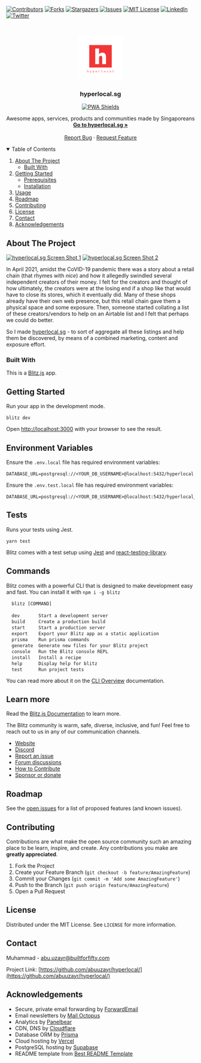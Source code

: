 [![Contributors][contributors-shield]][contributors-url]
[![Forks][forks-shield]][forks-url]
[![Stargazers][stars-shield]][stars-url]
[![Issues][issues-shield]][issues-url]
[![MIT License][license-shield]][license-url]
[![LinkedIn][linkedin-shield]][linkedin-url]
[![Twitter][twitter-shield]][twitter-url]

<!-- PROJECT LOGO -->
<br />
<p align="center">
  <a href="https://github.com/abuuzayr/hyperlocal/">
    <img src="public/logo_transparent.png" alt="Logo" width="120" height="120">
  </a>

  <h3 align="center">hyperlocal.sg</h3>
<p align="center">
    <a href="https://js-talks.netlify.com/" rel="nofollow" class="rich-diff-level-one"><img src="https://www.pwa-shields.com/1.0.0/series/classic/white/green.svg" alt="PWA Shields" style="max-width:100%;"></a>
</p>

  <p align="center">
    Awesome apps, services, products and communities made by Singaporeans
    <br />
    <a href="https://hyperlocal.sg"><strong>Go to hyperlocal.sg »</strong></a>
    <br />
    <br />
    <a href="https://github.com/abuuzayr/hyperlocal/issues">Report Bug</a>
    ·
    <a href="https://github.com/abuuzayr/hyperlocal/issues">Request Feature</a>
  </p>
</p>

<!-- TABLE OF CONTENTS -->
<details open="open">
  <summary>Table of Contents</summary>
  <ol>
    <li>
      <a href="#about-the-project">About The Project</a>
      <ul>
        <li><a href="#built-with">Built With</a></li>
      </ul>
    </li>
    <li>
      <a href="#getting-started">Getting Started</a>
      <ul>
        <li><a href="#prerequisites">Prerequisites</a></li>
        <li><a href="#installation">Installation</a></li>
      </ul>
    </li>
    <li><a href="#usage">Usage</a></li>
    <li><a href="#roadmap">Roadmap</a></li>
    <li><a href="#contributing">Contributing</a></li>
    <li><a href="#license">License</a></li>
    <li><a href="#contact">Contact</a></li>
    <li><a href="#acknowledgements">Acknowledgements</a></li>
  </ol>
</details>

<!-- ABOUT THE PROJECT -->

## About The Project

[![hyperlocal.sg Screen Shot 1][product-screenshot-1]](https://hyperlocal.sg)
[![hyperlocal.sg Screen Shot 2][product-screenshot-2]](https://hyperlocal.sg)

In April 2021, amidst the CoVID-19 pandemic there was a story about a retail chain (that rhymes with _nice_) and how it allegedly swindled several independent creators of their money. I felt for the creators and thought of how ultimately, the creators were at the losing end if a shop like that would have to close its stores, which it eventually did. Many of these shops already have their own web presence, but this retail chain gave them a physical space and some exposure. Then, someone started collating a list of these creators/vendors to help on an Airtable list and I felt that perhaps we could do better.

So I made [hyperlocal.sg](https://hyperlocal.sg) - to sort of aggregate all these listings and help them be discovered, by means of a combined marketing, content and exposure effort.

### Built With

This is a [Blitz.js](https://github.com/blitz-js/blitz) app.

<!-- GETTING STARTED -->

## Getting Started

Run your app in the development mode.

```
blitz dev
```

Open [http://localhost:3000](http://localhost:3000) with your browser to see the result.

## Environment Variables

Ensure the `.env.local` file has required environment variables:

```
DATABASE_URL=postgresql://<YOUR_DB_USERNAME>@localhost:5432/hyperlocal
```

Ensure the `.env.test.local` file has required environment variables:

```
DATABASE_URL=postgresql://<YOUR_DB_USERNAME>@localhost:5432/hyperlocal_test
```

## Tests

Runs your tests using Jest.

```
yarn test
```

Blitz comes with a test setup using [Jest](https://jestjs.io/) and [react-testing-library](https://testing-library.com/).

## Commands

Blitz comes with a powerful CLI that is designed to make development easy and fast. You can install it with `npm i -g blitz`

```
  blitz [COMMAND]

  dev       Start a development server
  build     Create a production build
  start     Start a production server
  export    Export your Blitz app as a static application
  prisma    Run prisma commands
  generate  Generate new files for your Blitz project
  console   Run the Blitz console REPL
  install   Install a recipe
  help      Display help for blitz
  test      Run project tests
```

You can read more about it on the [CLI Overview](https://blitzjs.com/docs/cli-overview) documentation.

## Learn more

Read the [Blitz.js Documentation](https://blitzjs.com/docs/getting-started) to learn more.

The Blitz community is warm, safe, diverse, inclusive, and fun! Feel free to reach out to us in any of our communication channels.

- [Website](https://blitzjs.com/)
- [Discord](https://discord.blitzjs.com/)
- [Report an issue](https://github.com/blitz-js/blitz/issues/new/choose)
- [Forum discussions](https://github.com/blitz-js/blitz/discussions)
- [How to Contribute](https://blitzjs.com/docs/contributing)
- [Sponsor or donate](https://github.com/blitz-js/blitz#sponsors-and-donations)

<!-- ROADMAP -->

## Roadmap

See the [open issues](https://github.com/abuuzayr/hyperlocal/issues) for a list of proposed features (and known issues).

<!-- CONTRIBUTING -->

## Contributing

Contributions are what make the open source community such an amazing place to be learn, inspire, and create. Any contributions you make are **greatly appreciated**.

1. Fork the Project
2. Create your Feature Branch (`git checkout -b feature/AmazingFeature`)
3. Commit your Changes (`git commit -m 'Add some AmazingFeature'`)
4. Push to the Branch (`git push origin feature/AmazingFeature`)
5. Open a Pull Request

<!-- LICENSE -->

## License

Distributed under the MIT License. See `LICENSE` for more information.

<!-- CONTACT -->

## Contact

Muhammad - abu.uzayr@builtforfifty.com

Project Link: [https://github.com/abuuzayr/hyperlocal/](https://github.com/abuuzayr/hyperlocal/)

<!-- ACKNOWLEDGEMENTS -->

## Acknowledgements

- Secure, private email forwarding by [ForwardEmail](https://forwardemail.net/)
- Email newsletters by [Mail Octopus](https://connoratherton.com/loaders)
- Analytics by [Panelbear](https://kenwheeler.github.io/slick)
- CDN, DNS by [Cloudflare](https://github.com/cferdinandi/smooth-scroll)
- Database ORM by [Prisma](http://leafo.net/sticky-kit)
- Cloud hosting by [Vercel](https://vercel.com)
- PostgreSQL hosting by [Supabase](https://supabase.io)
- README template from [Best README Template](https://github.com/othneildrew/Best-README-Template/)

<!-- MARKDOWN LINKS & IMAGES -->
<!-- https://www.markdownguide.org/basic-syntax/#reference-style-links -->

[contributors-shield]: https://img.shields.io/github/contributors/abuuzayr/hyperlocal.svg?style=for-the-badge
[contributors-url]: https://github.com/abuuzayr/hyperlocal/graphs/contributors
[forks-shield]: https://img.shields.io/github/forks/abuuzayr/hyperlocal.svg?style=for-the-badge
[forks-url]: https://github.com/abuuzayr/hyperlocal/network/members
[stars-shield]: https://img.shields.io/github/stars/abuuzayr/hyperlocal.svg?style=for-the-badge
[stars-url]: https://github.com/abuuzayr/hyperlocal/stargazers
[issues-shield]: https://img.shields.io/github/issues/abuuzayr/hyperlocal.svg?style=for-the-badge
[issues-url]: https://github.com/abuuzayr/hyperlocal/issues
[license-shield]: https://img.shields.io/github/license/abuuzayr/hyperlocal.svg?style=for-the-badge
[license-url]: https://github.com/abuuzayr/hyperlocal/blob/master/LICENSE
[linkedin-shield]: https://img.shields.io/badge/-LinkedIn-black.svg?style=for-the-badge&logo=linkedin&colorB=555
[linkedin-url]: https://www.linkedin.com/in/muhammadfawwaz/
[twitter-shield]: https://img.shields.io/twitter/url?color=555&logo=twitter&style=for-the-badge&url=https%3A%2F%2Fhyperlocal.sg
[twitter-url]: https://twitter.com/intent/tweet?text=Wow:&url=https%3A%2F%2Fhyperlocal.sg
[product-screenshot-1]: images/screenshot1.png
[product-screenshot-2]: images/screenshot2.png
